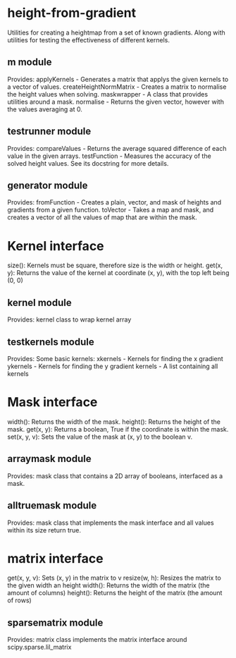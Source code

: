# height-from-gradient

Utilities for creating a heightmap from a set of known gradients.
Along with utilities for testing the effectiveness of different kernels.

## m module
Provides:
	applyKernels - Generates a matrix that applys the given kernels to a vector of values.
	createHeightNormMatrix - Creates a matrix to normalise the height values when solving.
	maskwrapper - A class that provides utilities around a mask.
	normalise - Returns the given vector, however with the values averaging at 0.

## testrunner module
Provides:
	compareValues - Returns the average squared difference of each value in the given arrays.
	testFunction - Measures the accuracy of the solved height values. See its docstring for more details.

## generator module
Provides:
	fromFunction - Creates a plain, vector, and mask of heights and gradients from a given function.
	toVector - Takes a map and mask, and creates a vector of all the values of map that are within the mask.

# Kernel interface
size(): Kernels must be square, therefore size is the width or height.
get(x, y): Returns the value of the kernel at coordinate (x, y), with the top left being (0, 0)
## kernel module
Provides:
	kernel class to wrap kernel array
## testkernels module
Provides:
	Some basic kernels:
		xkernels - Kernels for finding the x gradient
		ykernels - Kernels for finding the y gradient
		kernels - A list containing all kernels

# Mask interface
width(): Returns the width of the mask.
height(): Returns the height of the mask.
get(x, y): Returns a boolean, True if the coordinate is within the mask.
set(x, y, v): Sets the value of the mask at (x, y) to the boolean v.
## arraymask module
Provides:
	mask class that contains a 2D array of booleans, interfaced as a mask.
## alltruemask module
Provides:
	mask class that implements the mask interface and all values within its size return true.

# matrix interface
get(x, y, v): Sets (x, y) in the matrix to v
resize(w, h): Resizes the matrix to the given width an height
width(): Returns the width of the matrix (the amount of columns)
height(): Returns the height of the matrix (the amount of rows)

## sparsematrix module
Provides:
	matrix class implements the matrix interface around scipy.sparse.lil_matrix
